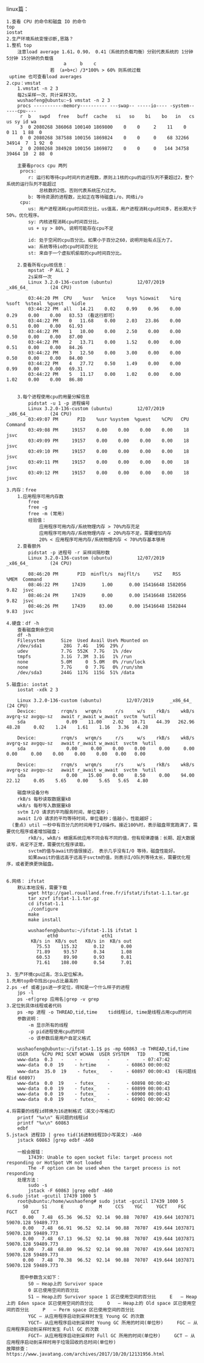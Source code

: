 
linux篇：

    1.查看 CPU 的命令和磁盘 IO 的命令
    top
    iostat
    2.生产环境系统变慢诊断,思路？
    1.整机 top
        注意load average 1.61，0.90， 0.41（系统的负载均衡）分别代表系统的 1分钟 5分钟 15分钟的负载值
                         a     b    c
                    若 （a+b+c）/3*100% > 60% 则系统过载
     uptime 也可查看load averages
    2.cpu：vmstat
        1.vmstat -n 2 3
        每2s采样一次，共计采样3次。
        wushaofeng@ubuntu:~$ vmstat -n 2 3
        procs -----------memory---------- ---swap-- -----io---- -system-- ----cpu----
         r  b   swpd   free   buff  cache   si   so    bi    bo   in   cs us sy id wa
         3  0 2080268 386068 100140 1869800    0    0     2    11    0    0 11  1 88  0
         0  0 2080268 387588 100156 1869824    0    0     0    68 32266 34914  7  1 92  0
         2  0 2080268 384928 100156 1869872    0    0     0   144 34758 39464 10  2 88  0

        主要看procs cpu 两列
         procs:
            r: 运行和等待cpu时间片的进程数，原则上1核的cpu的运行队列不要超过2，整个系统的运行队列不能超过
                总核数的2倍。否则代表系统压力过大。
            b: 等待资源的进程数，比如正在等待磁盘i/o，网络i/o
         cpu:
            us: 用户进程消耗cpu时间百分比，us值高，用户进程消耗cpu时间多，若长期大于50%，优化程序。
            sy: 内核进程消耗cpu时间百分比。
            us + sy > 80%, 说明可能存在cpu不足

            id: 处于空闲的cpu百分比。如果小于百分之60，说明开始有点压力了。
            wa: 系统等待io的cpu时间百分比
            st: 来自于一个虚拟机偷取的cpu时间百分比。

        2.查看所有cpu核信息：
            mpstat -P ALL 2
            2s采样一次
            Linux 3.2.0-136-custom (ubuntu)         12/07/2019      _x86_64_        (24 CPU)

            03:44:20 PM  CPU    %usr   %nice    %sys %iowait    %irq   %soft  %steal  %guest   %idle
            03:44:22 PM  all   14.21    0.02    0.99    0.96    0.00    0.29    0.00    0.00   83.53 （看这行即可）
            03:44:22 PM    0   11.68    0.00    2.03   23.86    0.00    0.51    0.00    0.00   61.93
            03:44:22 PM    1   10.00    0.00    2.50    0.00    0.00    0.50    0.00    0.00   87.00
            03:44:22 PM    2   13.71    0.00    1.52    0.00    0.00    0.51    0.00    0.00   84.26
            03:44:22 PM    3   12.50    0.00    3.00    0.00    0.00    0.50    0.00    0.00   84.00
            03:44:22 PM    4   27.72    0.50    1.49    0.00    0.00    0.99    0.00    0.00   69.31
            03:44:22 PM    5   11.17    0.00    1.02    0.00    0.00    1.02    0.00    0.00   86.80


        3.每个进程使用cpu的用量分解信息
            pidstat -u 1 -p 进程编号
            Linux 3.2.0-136-custom (ubuntu)         12/07/2019      _x86_64_        (24 CPU)
            03:49:07 PM       PID    %usr %system  %guest    %CPU   CPU  Command
            03:49:08 PM     19157    0.00    0.00    0.00    0.00    18  jsvc
            03:49:09 PM     19157    0.00    0.00    0.00    0.00    18  jsvc
            03:49:10 PM     19157    0.00    0.00    0.00    0.00    18  jsvc
            03:49:11 PM     19157    0.00    0.00    0.00    0.00    18  jsvc
            03:49:12 PM     19157    0.00    0.00    0.00    0.00    18  jsvc

    3.内存：free
        1.应用程序可用内存数
            free
            free -g
            free -m (常用)
            经验值：
                应用程序可用内存/系统物理内存 > 70%内存充足
                应用程序可用内存/系统物理内存 < 20%内存不足，需要增加内存
                20% < 应用程序可用内存/系统物理内存 < 70%内存基本够用
        2.查看额外
            pidstat -p 进程号 -r 采样间隔秒数
            Linux 3.2.0-136-custom (ubuntu)         12/07/2019      _x86_64_        (24 CPU)

            08:46:20 PM       PID  minflt/s  majflt/s     VSZ    RSS   %MEM  Command
            08:46:22 PM     17439      1.00      0.00 15416648 1582056   9.82  jsvc
            08:46:24 PM     17439      0.00      0.00 15416648 1582056   9.82  jsvc
            08:46:26 PM     17439     83.00      0.00 15416648 1582844   9.83  jsvc

    4.硬盘：df -h
        查看磁盘剩余空间
        df -h
        Filesystem      Size  Used Avail Use% Mounted on
        /dev/sda1        28G  7.4G   19G  29% /
        udev            7.7G  552K  7.7G   1% /dev
        tmpfs           3.1G  7.3M  3.1G   1% /run
        none            5.0M     0  5.0M   0% /run/lock
        none            7.7G     0  7.7G   0% /run/shm
        /dev/sda3       244G  117G  115G  51% /data

    5.磁盘io: iostat
        iostat -xdk 2 3

        Linux 3.2.0-136-custom (ubuntu)         12/07/2019      _x86_64_        (24 CPU)
        Device:         rrqm/s   wrqm/s     r/s     w/s    rkB/s    wkB/s avgrq-sz avgqu-sz   await r_await w_await  svctm  %util
        sda               0.09    11.00    2.02   10.71    44.39   262.96    48.28     0.02    1.24    1.61    1.16   3.36   4.28

        Device:         rrqm/s   wrqm/s     r/s     w/s    rkB/s    wkB/s avgrq-sz avgqu-sz   await r_await w_await  svctm  %util
        sda               0.00     0.00    0.00    0.00     0.00     0.00     0.00     0.00    0.00    0.00    0.00   0.00   0.00

        Device:         rrqm/s   wrqm/s     r/s     w/s    rkB/s    wkB/s avgrq-sz avgqu-sz   await r_await w_await  svctm  %util
        sda               0.00    15.00    0.00    8.50     0.00    94.00    22.12     0.05    5.65    0.00    5.65   5.65   4.80

        磁盘块设备分布
        rkB/s 每秒读取数据量kB
        wkB/s 每秒写入数据量kB
        svtm I/O 请求的平均服务时间，单位毫秒；
        await I/O 请求的平均等待时间，单位毫秒；值越小，性能越好；
      (重点) util 一秒中有百分几的时间用于I/O操作。接近100%时，表示磁盘带宽跑满了，需要优化程序或者增加磁盘；
            rkB/s, wkB/s 根据系统应用不同会有不同的值，但有规律遵循：长期、超大数据读写，肯定不正常，需要优化程序读取。
            svctm的值与await的值很接近， 表示几乎没有I/O 等待，磁盘性能好。
            如果await的值远高于远高于svctm的值，则表示I/O队列等待太长，需要优化程序，或者更换更快磁盘。
    

    6.网络： ifstat
        默认本地没有，需要下载
            wget http://gael.roualland.free.fr/ifstat/ifstat-1.1.tar.gz
            tar xzvf ifstat-1.1.tar.gz
            cd ifstat-1.1
            ./configure
            make
            make install

            wushaofeng@ubuntu:~/ifstat-1.1$ ifstat 1
                   eth0                eth1       
             KB/s in  KB/s out   KB/s in  KB/s out
               75.53    115.32      0.12      0.00
               71.89     93.57      0.34      1.08
               60.53     89.90      0.93      0.81
               71.61    108.00      0.54      7.01

    3. 生产环境cpu过高，怎么定位解决。
    1.先用top命令找出cpu占比最高的
    2.ps -ef 或者jps进一步定位，得知是一个什么样子的进程
        jps -l
        ps -ef|grep 应用名|grep -v grep
    3.定位到具体线程或者代码
        ps -mp 进程 -o THREAD,tid,time    tid线程id, time是线程占用cpu的时间
        参数说明：
            -m 显示所有的线程
            -p pid进程使用cpu的时间
            -o 该参数后是用户自定义格式

        wushaofeng@ubuntu:~/ifstat-1.1$ ps -mp 60863 -o THREAD,tid,time     
        USER     %CPU PRI SCNT WCHAN  USER SYSTEM   TID     TIME
        www-data  0.3   -    - -         -      -     - 07:47:42
        www-data  0.0  19    - hrtime    -      - 60863 00:00:02
        www-data  35.0  19    - futex_    -     - 60897 00:00:43  (有问题线程id 60897)
        www-data  0.0  19    - futex_    -      - 60898 00:00:42
        www-data  0.0  19    - futex_    -      - 60899 00:00:43
        www-data  0.0  19    - futex_    -      - 60900 00:00:43
        www-data  0.0  19    - futex_    -      - 60901 00:00:42

    4.将需要的线程id转换为16进制格式（英文小写格式）
        printf "%x\n" 有问题的线程id
        printf "%x\n" 60863
        edbf
    5.jstack 进程ID | greo tid(16进制线程ID小写英文) -A60
        jstack 60863 |grep edbf -A60 
        
        一般会报错：
            17439: Unable to open socket file: target process not responding or HotSpot VM not loaded
            The -F option can be used when the target process is not responding
        处理方法：
            sudo -s
            jstack -F 60863 |grep edbf -A60 
    6.sudo jstat -gcutil 17439 1000 5
        root@ubuntu:/home/wushaofeng# sudo jstat -gcutil 17439 1000 5
          S0     S1     E      O      M     CCS    YGC     YGCT    FGC    FGCT     GCT   
          0.00   7.48  65.36  96.52  92.14  90.88  70707  419.644 1037871 59070.128 59489.773
          0.00   7.48  66.91  96.52  92.14  90.88  70707  419.644 1037871 59070.128 59489.773
          0.00   7.48  67.13  96.52  92.14  90.88  70707  419.644 1037871 59070.128 59489.773
          0.00   7.48  68.80  96.52  92.14  90.88  70707  419.644 1037871 59070.128 59489.773
          0.00   7.48  70.38  96.52  92.14  90.88  70707  419.644 1037871 59070.128 59489.773

         图中参数含义如下： 
            S0 — Heap上的 Survivor space 
            0 区已使用空间的百分比    
            S1 — Heap上的 Survivor space 1 区已使用空间的百分比     E   — Heap上的 Eden space 区已使用空间的百分比     O   — Heap上的 Old space 区已使用空间的百分比     P   — Perm space 区已使用空间的百分比 
            YGC — 从应用程序启动到采样时发生 Young GC 的次数 
            YGCT– 从应用程序启动到采样时 Young GC 所用的时间(单位秒)     FGC — 从应用程序启动到采样时发生 Full GC 的次数 
            FGCT– 从应用程序启动到采样时 Full GC 所用的时间(单位秒)     GCT — 从应用程序启动到采样时用于垃圾回收的总时间(单位秒) 
    故障排查：    
    https://www.javatang.com/archives/2017/10/20/12131956.html